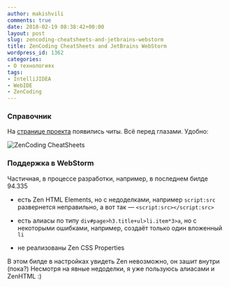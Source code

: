 ```yaml
---
author: makishvili
comments: true
date: 2010-02-19 08:38:42+00:00
layout: post
slug: zencoding-cheatsheets-and-jetbrains-webstorm
title: ZenCoding CheatSheets and JetBrains WebStorm
wordpress_id: 1362
categories:
- О технологиях
tags:
- IntelliJIDEA
- WebIDE
- ZenCoding
---
```


### Справочник


На [странице проекта](http://code.google.com/p/zen-coding/wiki/CheatSheets) появились читы.
Всё перед глазами. Удобно:

![ZenCoding CheatSheets](http://makishvili.com/pro/2010/02/19/zencoding-cheatsheets/cheat.png)



### Поддержка в WebStorm


Частичная, в процессе разработки, например, в последнем билде 94.335




  * есть Zen HTML Elements, но с недоделками, например `script:src` развернется неправильно, а вот так — `<script:src></script:src>`


  * есть алиасы по типу `div#page>h3.title+ul>li.item*3>a`, но с некоторыми ошибками, например, создаёт только один вложенный `li`


  * не реализованы Zen CSS Properties



В этом билде в настройках увидеть Zen невозможно, он зашит внутри (пока?)
Несмотря на явные недоделки, я уже пользуюсь алиасами и ZenHTML :)
